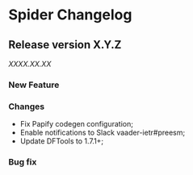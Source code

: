 Spider Changelog
================

## Release version X.Y.Z
*XXXX.XX.XX*

### New Feature

### Changes
* Fix Papify codegen configuration;
* Enable notifications to Slack vaader-ietr#preesm;
* Update DFTools to 1.7.1+;

### Bug fix
